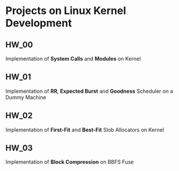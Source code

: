 # Projects on Linux Kernel Development
## HW_00
Implementation of **System Calls** and **Modules** on Kernel
## HW_01
Implementation of **RR**, **Expected Burst** and **Goodness** Scheduler on a Dummy Machine
## HW_02
Implementation of **First-Fit** and **Best-Fit** Slob Allocators on Kernel
## HW_03
Implementation of **Block Compression** on BBFS Fuse
